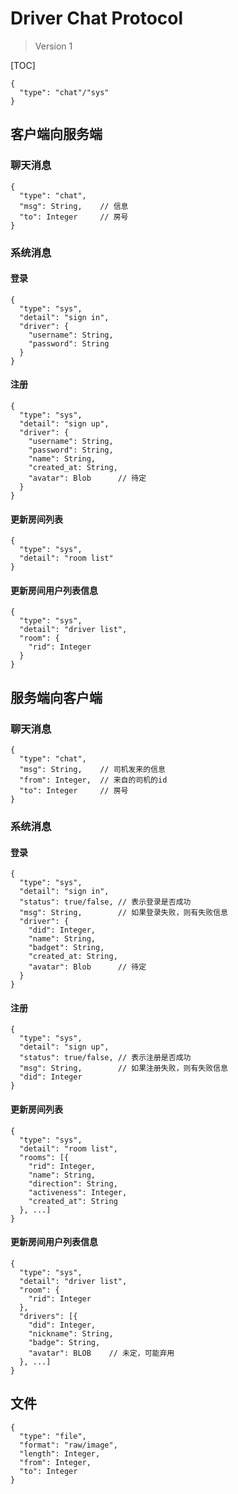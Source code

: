 # Driver Chat Protocol

> Version 1

[TOC]

```
{
  "type": "chat"/"sys"
}

```

## 客户端向服务端

### 聊天消息

```
{
  "type": "chat",
  "msg": String,    // 信息
  "to": Integer     // 房号
}
```

### 系统消息

#### 登录

```
{
  "type": "sys",
  "detail": "sign in",
  "driver": {
    "username": String,
    "password": String
  }
}
```

#### 注册

```
{
  "type": "sys",
  "detail": "sign up",
  "driver": {
    "username": String,
    "password": String,
    "name": String,
    "created_at: String,
    "avatar": Blob      // 待定
  }
}
```

#### 更新房间列表

```
{
  "type": "sys",
  "detail": "room list"
}
```

#### 更新房间用户列表信息

```
{
  "type": "sys",
  "detail": "driver list",
  "room": {
    "rid": Integer
  }
}
```

## 服务端向客户端

### 聊天消息

```
{
  "type": "chat",
  "msg": String,    // 司机发来的信息
  "from": Integer,  // 来自的司机的id
  "to": Integer     // 房号
}
```

### 系统消息

#### 登录

```
{
  "type": "sys",
  "detail": "sign in",
  "status": true/false, // 表示登录是否成功
  "msg": String,        // 如果登录失败，则有失败信息
  "driver": {
    "did": Integer,
    "name": String,
    "badget": String,
    "created_at: String,
    "avatar": Blob      // 待定
  }
}
```

#### 注册

```
{
  "type": "sys",
  "detail": "sign up",
  "status": true/false, // 表示注册是否成功
  "msg": String,        // 如果注册失败，则有失败信息
  "did": Integer
}
```

#### 更新房间列表

```
{
  "type": "sys",
  "detail": "room list",
  "rooms": [{
    "rid": Integer,
    "name": String,
    "direction": String,
    "activeness": Integer,
    "created_at": String
  }, ...]
}
```

#### 更新房间用户列表信息

```
{
  "type": "sys",
  "detail": "driver list",
  "room": {
    "rid": Integer
  },
  "drivers": [{
    "did": Integer,
    "nickname": String,
    "badge": String,
    "avatar": BLOB    // 未定，可能弃用
  }, ...]
}
```

## 文件

```
{
  "type": "file",
  "format": "raw/image",
  "length": Integer,
  "from": Integer,
  "to": Integer
}
```

